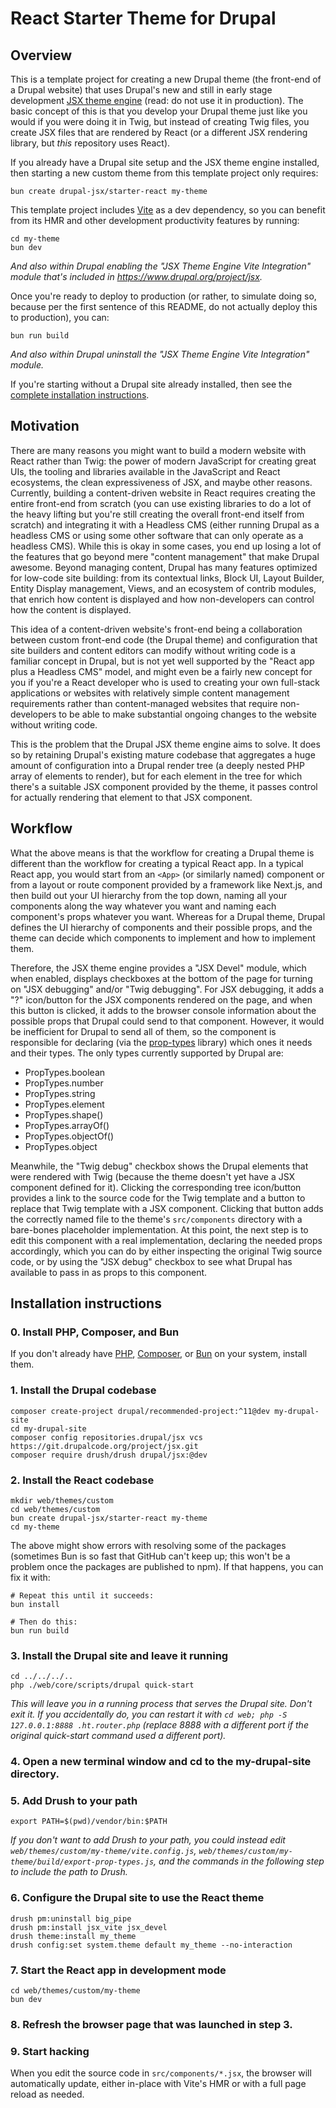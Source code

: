 # React Starter Theme for Drupal

## Overview

This is a template project for creating a new Drupal theme (the front-end of a Drupal website) that uses Drupal's new and still in early stage development [JSX theme engine](https://www.drupal.org/project/jsx) (read: do not use it in production). The basic concept of this is that you develop your Drupal theme just like you would if you were doing it in Twig, but instead of creating Twig files, you create JSX files that are rendered by React (or a different JSX rendering library, but *this* repository uses React).

If you already have a Drupal site setup and the JSX theme engine installed, then starting a new custom theme from this template project only requires:
```
bun create drupal-jsx/starter-react my-theme
```

This template project includes [Vite](https://vitejs.dev/) as a dev dependency, so you can benefit from its HMR and other development productivity features by running:
```
cd my-theme
bun dev
```
*And also within Drupal enabling the "JSX Theme Engine Vite Integration" module that's included in https://www.drupal.org/project/jsx.*

Once you're ready to deploy to production (or rather, to simulate doing so, because per the first sentence of this README, do not actually deploy this to production), you can:
```
bun run build
```
*And also within Drupal uninstall the "JSX Theme Engine Vite Integration" module.*

If you're starting without a Drupal site already installed, then see the [complete installation instructions](#installation-instructions).

## Motivation

There are many reasons you might want to build a modern website with React rather than Twig: the power of modern JavaScript for creating great UIs, the tooling and libraries available in the JavaScript and React ecosystems, the clean expressiveness of JSX, and maybe other reasons. Currently, building a content-driven website in React requires creating the entire front-end from scratch (you can use existing libraries to do a lot of the heavy lifting but you're still creating the overall front-end itself from scratch) and integrating it with a Headless CMS (either running Drupal as a headless CMS or using some other software that can only operate as a headless CMS). While this is okay in some cases, you end up losing a lot of the features that go beyond mere "content management" that make Drupal awesome. Beyond managing content, Drupal has many features optimized for low-code site building: from its contextual links, Block UI, Layout Builder, Entity Display management, Views, and an ecosystem of contrib modules, that enrich how content is displayed and how non-developers can control how the content is displayed.

This idea of a content-driven website's front-end being a collaboration between custom front-end code (the Drupal theme) and configuration that site builders and content editors can modify without writing code is a familiar concept in Drupal, but is not yet well supported by the "React app plus a Headless CMS" model, and might even be a fairly new concept for you if you're a React developer who is used to creating your own full-stack applications or websites with relatively simple content management requirements rather than content-managed websites that require non-developers to be able to make substantial ongoing changes to the website without writing code.

This is the problem that the Drupal JSX theme engine aims to solve. It does so by retaining Drupal's existing mature codebase that aggregates a huge amount of configuration into a Drupal render tree (a deeply nested PHP array of elements to render), but for each element in the tree for which there's a suitable JSX component provided by the theme, it passes control for actually rendering that element to that JSX component.

## Workflow

What the above means is that the workflow for creating a Drupal theme is different than the workflow for creating a typical React app. In a typical React app, you would start from an `<App>` (or similarly named) component or from a layout or route component provided by a framework like Next.js, and then build out your UI hierarchy from the top down, naming all your components along the way whatever you want and naming each component's props whatever you want. Whereas for a Drupal theme, Drupal defines the UI hierarchy of components and their possible props, and the theme can decide which components to implement and how to implement them.

Therefore, the JSX theme engine provides a "JSX Devel" module, which when enabled, displays checkboxes at the bottom of the page for turning on "JSX debugging" and/or "Twig debugging". For JSX debugging, it adds a "?" icon/button for the JSX components rendered on the page, and when this button is clicked, it adds to the browser console information about the possible props that Drupal could send to that component. However, it would be inefficient for Drupal to send all of them, so the component is responsible for declaring (via the [prop-types](https://www.npmjs.com/package/prop-types) library) which ones it needs and their types. The only types currently supported by Drupal are:
- PropTypes.boolean
- PropTypes.number
- PropTypes.string
- PropTypes.element
- PropTypes.shape()
- PropTypes.arrayOf()
- PropTypes.objectOf()
- PropTypes.object

Meanwhile, the "Twig debug" checkbox shows the Drupal elements that were rendered with Twig (because the theme doesn't yet have a JSX component defined for it). Clicking the corresponding tree icon/button provides a link to the source code for the Twig template and a button to replace that Twig template with a JSX component. Clicking that button adds the correctly named file to the theme's `src/components` directory with a bare-bones placeholder implementation. At this point, the next step is to edit this component with a real implementation, declaring the needed props accordingly, which you can do by either inspecting the original Twig source code, or by using the "JSX debug" checkbox to see what Drupal has available to pass in as props to this component.

## Installation instructions

### 0. Install PHP, Composer, and Bun
If you don't already have [PHP](https://www.php.net/manual/en/install.php),
[Composer](https://getcomposer.org/download/), or [Bun](https://bun.sh/) on
your system, install them.

### 1. Install the Drupal codebase
```
composer create-project drupal/recommended-project:^11@dev my-drupal-site
cd my-drupal-site
composer config repositories.drupal/jsx vcs https://git.drupalcode.org/project/jsx.git
composer require drush/drush drupal/jsx:@dev
```

### 2. Install the React codebase
```
mkdir web/themes/custom
cd web/themes/custom
bun create drupal-jsx/starter-react my-theme
cd my-theme
```

The above might show errors with resolving some of the packages (sometimes
Bun is so fast that GitHub can't keep up; this won't be a problem once the
packages are published to npm). If that happens, you can fix it with:
```
# Repeat this until it succeeds:
bun install

# Then do this:
bun run build
```

### 3. Install the Drupal site and leave it running
```
cd ../../../..
php ./web/core/scripts/drupal quick-start
```

*This will leave you in a running process that serves the Drupal site. Don't
exit it. If you accidentally do, you can restart it with
`cd web; php -S 127.0.0.1:8888 .ht.router.php` (replace 8888 with a different
port if the original quick-start command used a different port).*

### 4. Open a new terminal window and cd to the my-drupal-site directory.

### 5. Add Drush to your path
```
export PATH=$(pwd)/vendor/bin:$PATH
```

*If you don't want to add Drush to your path, you could instead edit
`web/themes/custom/my-theme/vite.config.js`, `web/themes/custom/my-theme/build/export-prop-types.js`,
and the commands in the following step to include the path to Drush.*

### 6. Configure the Drupal site to use the React theme
```
drush pm:uninstall big_pipe
drush pm:install jsx_vite jsx_devel
drush theme:install my_theme
drush config:set system.theme default my_theme --no-interaction
```

### 7. Start the React app in development mode
```
cd web/themes/custom/my-theme
bun dev
```

### 8. Refresh the browser page that was launched in step 3.

### 9. Start hacking
When you edit the source code in `src/components/*.jsx`, the browser will
automatically update, either in-place with Vite's HMR or with a full page
reload as needed.
